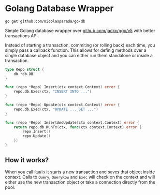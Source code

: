 # Golang Database Wrapper

```bash
go get github.com/nicolasparada/go-db
```

Simple Golang database wrapper over [github.com/jackc/pgx/v5](https://github.com/jackc/pgx/v5) with better transactions API.

Instead of starting a transaction, commiting (or rolling back) each time,
you simply pass a callback function. This allows for definig methods
over a single database object and you can either run them standalone
or inside a transaction.

```go
type Repo struct {
    db *db.DB
}

func (repo *Repo) Insert(ctx context.Context) error {
    repo.db.Exec(ctx, "INSERT INTO ...")
}

func (repo *Repo) Update(ctx context.Context) error {
    repo.db.Exec(ctx, "UPDATE ... SET ...")
}

func (repo *Repo) InsertAndUpdate(ctx context.Context) error {
    return repo.db.RunTx(ctx, func(ctx context.Context) error {
        repo.Insert()
        repo.Update()
    })
}
```

## How it works?

When you call `RunTx` it starts a new transaction and saves that object inside context. Calls to `Query`, `QueryRow` and `Exec` will check on the context and will either use the new transaction object or take a connection directly from the pool.
